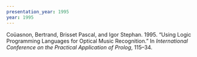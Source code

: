 ```yaml
---
presentation_year: 1995
year: 1995
---
```


Coüasnon, Bertrand, Brisset Pascal, and Igor Stephan. 1995. “Using Logic Programming Languages for Optical Music Recognition.” In <i>International Conference on the Practical Application of Prolog</i>, 115–34.